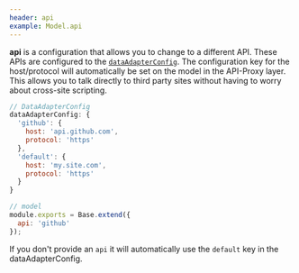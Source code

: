 ```yaml
---
header: api
example: Model.api
---
```


**api** is a configuration that allows you to change to a different API.  These APIs are configured to the [`dataAdapterConfig`](/app#config).  The configuration key for the host/protocol will automatically be set on the model in the API-Proxy layer.  This allows you to talk directly to third party sites without having to worry about cross-site scripting.

```js
// DataAdapterConfig
dataAdapterConfig: {
  'github': {
    host: 'api.github.com',
    protocol: 'https'
  },
  'default': {
    host: 'my.site.com',
    protocol: 'https'
  }
}

// model
module.exports = Base.extend({
  api: 'github'
});
```

If you don't provide an `api` it will automatically use the `default` key in the dataAdapterConfig.
